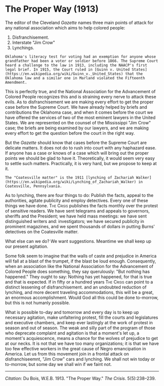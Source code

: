 <!--
title:   The Proper Way
author:  Du Bois, W.E.B.
journal: The Crisis
year:    1913
volume:  5
issue:   5
pages:   238-239
-->
# The Proper Way (1913)

The editor of the Cleveland *Gazette* names three main points of attack for any national association which aims to help colored people:

1. Disfranchisement.
2. Interstate "Jim Crow"
3. Lynchings.

```{margin}
Oklahoma's literacy test for voting had an exemption for anyone whose grandfather had been a voter or soldier before 1866. The Supreme Court heard a challenge to the law in 1913, including the NAACP's first legal brief. In 1915, the Court ruled in [Guinn v. United States](https://en.wikipedia.org/wiki/Guinn_v._United_States) that the Oklahoma law and a similar one in Marland violated the Fifteenth Amendment.
```

This is perfectly true, and the National Association for the Advancement of Colored People recognizes this and is straining every nerve to attack these evils. As to disfranchisement we are making every effort to get the proper case before the Supreme Court. We have already helped by briefs and contributions the Oklahoma case, and when it comes before the court we have offered the services of two of the most eminent lawyers in the United States. We are represented on the counsel of the Mississippi "Jim Crow" case; the briefs are being examined by our lawyers, and we are making every effort to get the question before the court in the right way.

But the *Gazette* should know that cases before the Supreme Court are delicate matters. It does not do to rush into court with any haphazard ease. If anyone has a case or knows of a case which will bring out the proper points we should be glad to have it. Theoretically, it would seem very easy to settle such matters. Practically, it is very hard, but we propose to keep at it.

```{margin}
The "Coatesville matter" is the 1911 [lynching of Zachariah Walker](https://en.wikipedia.org/wiki/Lynching_of_Zachariah_Walker) in Coatesville, Pennsylvania.
```

As to lynching, there are four things to do: Publish the facts, appeal to the authorities, agitate publicity and employ detectives. Every one of these things we have done. <span style="font-variant:small-caps;">The Crisis</span> publishes the facts monthly over the protest of sensitive readers. We have sent telegrams and appeals to governors, sheriffs and the President; we have held mass meetings: we have sent distinguished writers and: investigators; we have secured publicity in prominent magazines, and we spent thousands of dollars in putting Burns' detectives on the Coatesville matter.

What else can we do? We want suggestions. Meantime we shall keep up our present agitation.

Some folk seem to imagine that the walls of caste and prejudice in America will fall at a blast of the trumpet, if the blast be loud enough. Consequently, when an association like the National Association for the Advancement of Colored People does something, they say querulously: "But nothing has happened." They ought to say: Nothing has yet happened, for that is true and that is expected. If in fifty or a hundred years <span style="font-variant:small-caps;">The Crisis</span> can point to a distinct lessening of disfranchisement. and an undoubted reduction of lynching, and more decent traveling accommodations, this will be a great, an enormous accomplishment. Would God all this could be done to-morrow, but this is not humanly possible.

What is possible to-day and tomorrow and every day is to keep up necessary agitation, make unfaltering protest, fill the courts and legislatures and executive chambers, and keep ever lastingly at the work of protest in season and out of season. The weak and silly part of the program of those who deprecate complaint and agitation is that a moment's let up, a moment's acquiescence, means a chance for the wolves of prejudice to get at our necks. It is not that we have too many organizations; it is that we have too few effective workers in the great cause of Negro emancipation in America. Let us from this movement join in a frontal attack on disfranchiseemnt, "Jim Crow" cars and lynching. We shall not win today or to-morrow, but some day we shall win if we faint not.

______________
*Citation:* Du Bois, W.E.B. 1913. "The Proper Way." *The Crisis*. 5(5):238&ndash;239.